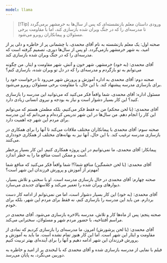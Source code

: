```yaml
---
model: llama
---
```


> [!Tip] ورودی
> داستان معلم بازنشسته‌ای که پس از سال‌ها به خرمشهر برمی‌گردد تا مدرسه‌ای را که در جنگ ویران شده بازسازی کند، اما با مقاومت برخی مسئولان و پیمانکاران روبرو می‌شود.

صحنه اول: یک معلم بازنشسته به نام آقای محمدی، با چشمانی پر از خاطره و دلی پر از امید، به شهر خرمشهر بازمی‌گردد. او پس از سال‌ها دوری، تصمیم گرفته است که مدرسه‌ای را که در جنگ ویران شده بازسازی کند.

آقای محمدی: (به خود) خرمشهر، شهر خون و آتش، شهر مقاومت و ایثار. من چگونه می‌توانم به تو بازگردم و مدرسه‌ای را که در دل تو ویران شده، بازسازی کنم؟

صحنه دوم: آقای محمدی به اداره آموزش و پرورش شهر می‌رود تا درخواست خود را برای بازسازی مدرسه پیشنهاد کند. با این حال، با مقاومت برخی مسئولان روبرو می‌شود.

مسئول اداره: آقای محمدی، شما واقعاً فکر می‌کنید که می‌توانید این مدرسه را بازسازی کنید؟ این کار بسیار دشوار است و نیاز به بودجه و نیروی انسانی زیادی دارد.

آقای محمدی: (با لحن محکم) من نه فقط فکر می‌کنیم، بلکه مطمئن هستم که می‌توانم این کار را انجام دهم. من سال‌ها در این شهر تدریس کرده‌ام و می‌دانم که این مدرسه برای مردم این شهر چه اهمیت دارد.

صحنه سوم: آقای محمدی با پیمانکاران مختلف ملاقات می‌کند تا آنها را برای همکاری در بازسازی مدرسه ترغیب کند. با این حال، آنها نیز به بهانه‌های مختلف از همکاری خودداری می‌کنند.

پیمانکار: آقای محمدی، ما نمی‌توانیم در این پروژه همکاری کنیم. این کار بسیار پرخطر است و ممکن است منافع ما را به خطر اندازد.

آقای محمدی: (با لحن خشمگین) منافع شما؟! شما واقعاً فکر می‌کنید که منافع شما مهم‌تر از آموزش و پرورش فرزندان این شهر است؟!

صحنه چهارم: آقای محمدی در حال بازسازی مدرسه است. او با سختی و تلاش بسیار، دیوارهای ویران شده را تعمیر می‌کند و کلاسهای جدیدی می‌سازد.

آقای محمدی: (به خود) این کار بسیار دشوار است، اما من نمی‌توانم از ادامه کار دست بردارم. من باید این مدرسه را بازسازی کنم، نه فقط برای مردم این شهر، بلکه برای خودم.

صحنه پنجم: پس از ماه‌ها کار و تلاش، مدرسه بالاخره بازسازی می‌شود. آقای محمدی در مراسم افتتاحیه، با حضور مردم شهر و مسئولان، سخنرانی می‌کند.

آقای محمدی: (با لحن پرشورش) امروز، ما مدرسه‌ای را بازسازی کردیم که نمادی از مقاومت و ایثار این شهر است. اما این کار هنوز تمام نشده است. ما باید به آموزش و پرورش فرزندان این شهر ادامه دهیم و آنها را برای آینده‌ای بهتر تربیت کنیم.

فیلم با نمایی از مدرسه بازسازی شده و آقای محمدی که با لبخندی پر از امید و خاطره به دوربین می‌نگرد، به پایان می‌رسد.
